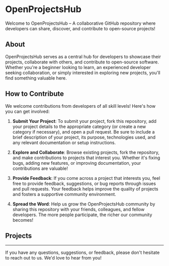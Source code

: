 # OpenProjectsHub

Welcome to OpenProjectsHub – A collaborative GitHub repository where developers can share, discover, and contribute to open-source projects!

## About

OpenProjectsHub serves as a central hub for developers to showcase their projects, collaborate with others, and contribute to open-source software. Whether you're a beginner looking to learn, an experienced developer seeking collaboration, or simply interested in exploring new projects, you'll find something valuable here.

## How to Contribute

We welcome contributions from developers of all skill levels! Here's how you can get involved:

1. **Submit Your Project**: To submit your project, fork this repository, add your project details to the appropriate category (or create a new category if necessary), and open a pull request. Be sure to include a brief description of your project, its purpose, technologies used, and any relevant documentation or setup instructions.

2. **Explore and Collaborate**: Browse existing projects, fork the repository, and make contributions to projects that interest you. Whether it's fixing bugs, adding new features, or improving documentation, your contributions are valuable!

3. **Provide Feedback**: If you come across a project that interests you, feel free to provide feedback, suggestions, or bug reports through issues and pull requests. Your feedback helps improve the quality of projects and fosters a supportive community environment.

4. **Spread the Word**: Help us grow the OpenProjectsHub community by sharing this repository with your friends, colleagues, and fellow developers. The more people participate, the richer our community becomes!

## Projects

---

If you have any questions, suggestions, or feedback, please don't hesitate to reach out to us. We'd love to hear from you!


